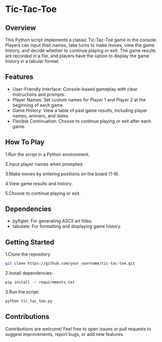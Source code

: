 # Tic-Tac-Toe

## Overview
This Python script implements a classic Tic-Tac-Toe game in the console. Players can input their names, take turns to make moves, view the game history, and decide whether to continue playing or exit. The game results are recorded in a file, and players have the option to display the game history in a tabular format.

## Features

- User-Friendly Interface: Console-based gameplay with clear instructions and prompts.
- Player Names: Set custom names for Player 1 and Player 2 at the beginning of each game.
- Game History: View a table of past game results, including player names, winners, and dates.
- Flexible Continuation: Choose to continue playing or exit after each game.
  
## How To Play

1.Run the script in a Python environment.

2.Input player names when prompted.

3.Make moves by entering positions on the board (1-9).

4.View game results and history.

5.Choose to continue playing or exit.

## Dependencies

- pyfiglet: For generating ASCII art titles.
- tabulate: For formatting and displaying game history.

## Getting Started

1.Clone the repository
````bash
git clone https://github.com/your_username/tic-tac-toe.git
````
2.Install dependencies:
````bash
pip install -r requirements.txt
````
3.Run the script:
````bash
python tic_tac_toe.py
````

## Contributions

Contributions are welcome! Feel free to open issues or pull requests to suggest improvements, report bugs, or add new features.
